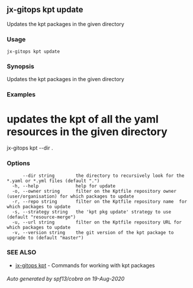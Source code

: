 ## jx-gitops kpt update

Updates the kpt packages in the given directory

### Usage

```
jx-gitops kpt update
```

### Synopsis

Updates the kpt packages in the given directory

### Examples

  # updates the kpt of all the yaml resources in the given directory
  jx-gitops kpt --dir .

### Options

```
      --dir string        the directory to recursively look for the *.yaml or *.yml files (default ".")
  -h, --help              help for update
  -o, --owner string      filter on the Kptfile repository owner (user/organisation) for which packages to update
  -r, --repo string       filter on the Kptfile repository name  for which packages to update
  -s, --strategy string   the 'kpt pkg update' strategy to use (default "resource-merge")
  -u, --url string        filter on the Kptfile repository URL for which packages to update
  -v, --version string    the git version of the kpt package to upgrade to (default "master")
```

### SEE ALSO

* [jx-gitops kpt](jx-gitops_kpt.md)	 - Commands for working with kpt packages

###### Auto generated by spf13/cobra on 19-Aug-2020
